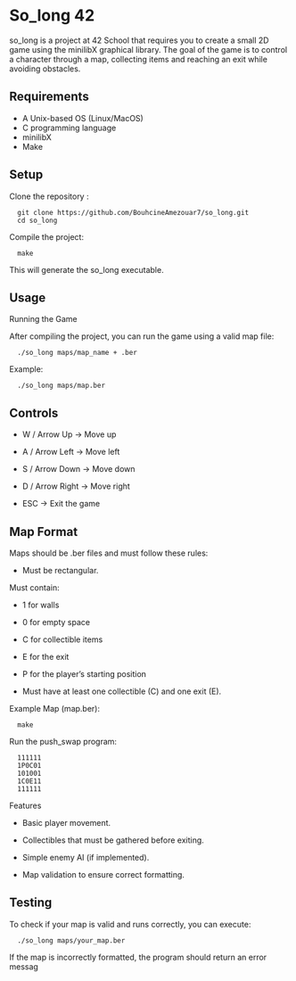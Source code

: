 
# So_long 42

so_long is a project at 42 School that requires you to create a small 2D game using the minilibX graphical library. The goal of the game is to control a character through a map, collecting items and reaching an exit while avoiding obstacles.

## Requirements
 * A Unix-based OS (Linux/MacOS)
 * C programming language
 * minilibX
 * Make

## Setup
Clone the repository :
```
  git clone https://github.com/BouhcineAmezouar7/so_long.git
  cd so_long
```

Compile the project:
```
  make
```
This will generate the so_long executable.

## Usage
Running the Game

After compiling the project, you can run the game using a valid map file:
```
  ./so_long maps/map_name + .ber
```
Example:
```
  ./so_long maps/map.ber
```

## Controls

* W / Arrow Up → Move up

* A / Arrow Left → Move left

* S / Arrow Down → Move down

* D / Arrow Right → Move right

* ESC → Exit the game


## Map Format

Maps should be .ber files and must follow these rules:

* Must be rectangular.

Must contain:

* 1 for walls

* 0 for empty space

* C for collectible items

* E for the exit

* P for the player’s starting position

* Must have at least one collectible (C) and one exit (E).

Example Map (map.ber):
```
  make
```
Run the push_swap program:
```
  111111
  1P0C01
  101001
  1C0E11
  111111
```
Features

* Basic player movement.

* Collectibles that must be gathered before exiting.

* Simple enemy AI (if implemented).

* Map validation to ensure correct formatting.


## Testing
To check if your map is valid and runs correctly, you can execute:

```
  ./so_long maps/your_map.ber
```

If the map is incorrectly formatted, the program should return an error messag
